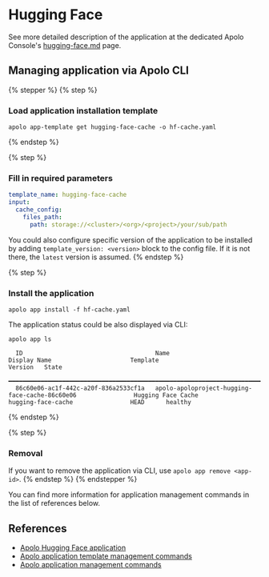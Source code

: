 # Hugging Face

See more detailed description of the application at the dedicated Apolo Console's [hugging-face.md](../../../apolo-console/apps/available-apps/hugging-face.md "mention") page.

## Managing application via Apolo CLI

{% stepper %}
{% step %}
### Load application installation template

```
apolo app-template get hugging-face-cache -o hf-cache.yaml
```
{% endstep %}

{% step %}
### **Fill in required parameters**

```yaml
template_name: hugging-face-cache
input:
  cache_config:
    files_path:
      path: storage://<cluster>/<org>/<project>/your/sub/path
```

You could also configure specific version of the application to be installed by adding `template_version: <version>` block to the config file. If it is not there, the `latest` version is assumed.
{% endstep %}

{% step %}
### Install the application

`apolo app install -f hf-cache.yaml`&#x20;

The application status could be also displayed via CLI:

```
apolo app ls

  ID                                     Name                                                          Display Name                      Template                          Version   State        
 ━━━━━━━━━━━━━━━━━━━━━━━━━━━━━━━━━━━━━━━━━━━━━━━━━━━━━━━━━━━━━━━━━━━━━━━━━━━━━━━━━━━━━━━━━━━━━━━━━━━━━━━━━━━━━━━━━━━━━━━━━━━━━━━━━━━━━━━━━━━━━━━━━━━━━━━━━━━━━━━━━━━━━━━━━━━━━━━━━━━━━━━━━━━━━━━━ 
  86c60e06-ac1f-442c-a20f-836a2533cf1a   apolo-apoloproject-hugging-face-cache-86c60e06                Hugging Face Cache                hugging-face-cache                HEAD      healthy      

```
{% endstep %}

{% step %}
### Removal

If you want to remove the application via CLI, use `apolo app remove <app-id>`.
{% endstep %}
{% endstepper %}

You can find more information for application management commands in the list of references below.

## References

* [Apolo Hugging Face application](../../../apolo-console/apps/available-apps/hugging-face.md)
* [Apolo application template management commands](https://app.gitbook.com/s/-MOkWy7dB5MDbkSII8iF/commands/app-template)
* [Apolo application management commands](https://app.gitbook.com/s/-MOkWy7dB5MDbkSII8iF/commands/app)

